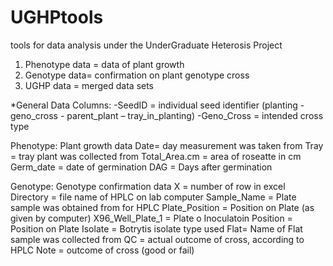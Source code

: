 # UGHPtools
tools for data analysis under the UnderGraduate Heterosis Project

1. Phenotype data = data of plant growth
2. Genotype data= confirmation on plant genotype cross
3. UGHP data = merged data sets

*General Data Columns:
-SeedID = individual seed identifier (planting - geno_cross - parent_plant – tray_in_planting)
-Geno_Cross = intended cross type

Phenotype: Plant growth data
Date= day measurement was taken from
Tray = tray plant was collected from
Total_Area.cm = area of roseatte in cm
Germ_date = date of germination
DAG = Days after germination



Genotype: Genotype confirmation data
X = number of row in excel
Directory = file name of HPLC on lab computer
Sample_Name = Plate sample was obtained from for HPLC
Plate_Position = Position on Plate (as given by computer)
X96_Well_Plate_1 = Plate o Inoculatoin
Position = Position on Plate
Isolate = Botrytis isolate type used
Flat= Name of Flat sample was collected from
QC = actual outcome of cross, according to HPLC
Note = outcome of cross (good or fail)
